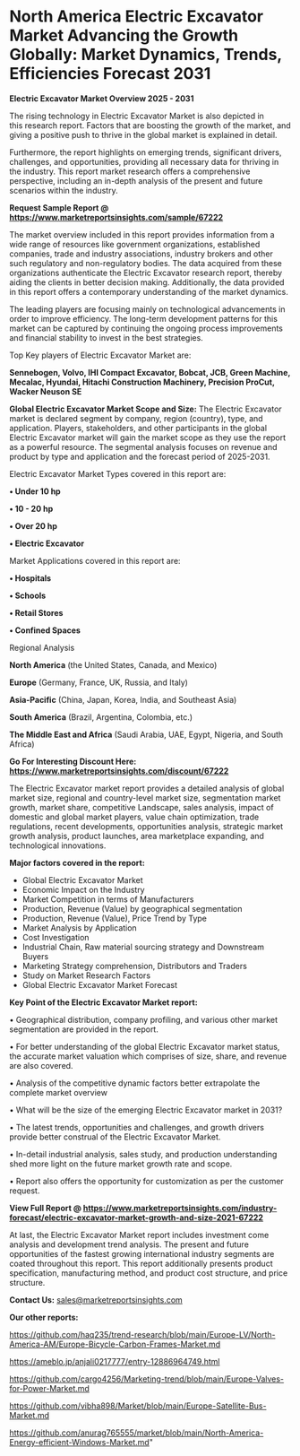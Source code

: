 # North America Electric Excavator Market Advancing the Growth Globally: Market Dynamics, Trends, Efficiencies Forecast 2031

<Strong> Electric Excavator Market Overview 2025 - 2031</strong>

The rising technology in Electric Excavator Market is also depicted in this research report. Factors that are boosting the growth of the market, and giving a positive push to thrive in the global market is explained in detail.

Furthermore, the report highlights on emerging trends, significant drivers, challenges, and opportunities, providing all necessary data for thriving in the industry. This report market research offers a comprehensive perspective, including an in-depth analysis of the present and future scenarios within the industry.

<strong>Request Sample Report @ <a href=https://www.marketreportsinsights.com/sample/67222>https://www.marketreportsinsights.com/sample/67222</a></strong>

The market overview included in this report provides information from a wide range of resources like government organizations, established companies, trade and industry associations, industry brokers and other such regulatory and non-regulatory bodies. The data acquired from these organizations authenticate the Electric Excavator research report, thereby aiding the clients in better decision making. Additionally, the data provided in this report offers a contemporary understanding of the market dynamics.

The leading players are focusing mainly on technological advancements in order to improve efficiency. The long-term development patterns for this market can be captured by continuing the ongoing process improvements and financial stability to invest in the best strategies.

Top Key players of Electric Excavator Market are:

<strong>Sennebogen, Volvo, IHI Compact Excavator, Bobcat, JCB, Green Machine, Mecalac, Hyundai, Hitachi Construction Machinery, Precision ProCut, Wacker Neuson SE</strong>

<strong><b>Global Electric Excavator Market Scope and Size:</b></strong>
The Electric Excavator market is declared segment by company, region (country), type, and application. Players, stakeholders, and other participants in the global Electric Excavator market will gain the market scope as they use the report as a powerful resource. The segmental analysis focuses on revenue and product by type and application and the forecast period of 2025-2031.

Electric Excavator Market Types covered in this report are:

<strong>• Under 10 hp

• 10 - 20 hp

• Over 20 hp

• Electric Excavator</strong>

Market Applications covered in this report are:

<strong>• Hospitals

• Schools

• Retail Stores

• Confined Spaces</strong> 

Regional Analysis

<strong>North America</strong> (the United States, Canada, and Mexico)

<strong>Europe</strong> (Germany, France, UK, Russia, and Italy)

<strong>Asia-Pacific</strong> (China, Japan, Korea, India, and Southeast Asia)

<strong>South America</strong> (Brazil, Argentina, Colombia, etc.)

<strong>The Middle East and Africa</strong> (Saudi Arabia, UAE, Egypt, Nigeria, and South Africa)

<strong>Go For Interesting Discount Here: <a href=https://www.marketreportsinsights.com/discount/67222>https://www.marketreportsinsights.com/discount/67222</a></strong>

The Electric Excavator market report provides a detailed analysis of global market size, regional and country-level market size, segmentation market growth, market share, competitive Landscape, sales analysis, impact of domestic and global market players, value chain optimization, trade regulations, recent developments, opportunities analysis, strategic market growth analysis, product launches, area marketplace expanding, and technological innovations.

<strong><b>Major factors covered in the report:</b></strong>
<ul>
  <li>Global Electric Excavator Market </li>
  <li>Economic Impact on the Industry</li>
  <li>Market Competition in terms of Manufacturers</li>
  <li>Production, Revenue (Value) by geographical segmentation</li>
  <li>Production, Revenue (Value), Price Trend by Type</li>
  <li>Market Analysis by Application</li>
  <li>Cost Investigation</li>
  <li>Industrial Chain, Raw material sourcing strategy and Downstream Buyers</li>
  <li>Marketing Strategy comprehension, Distributors and Traders</li>
  <li>Study on Market Research Factors</li>
  <li>Global Electric Excavator Market Forecast</li>
</ul>

<strong><b>Key Point of the Electric Excavator Market report:</b></strong>

• Geographical distribution, company profiling, and various other market segmentation are provided in the report.

• For better understanding of the global Electric Excavator market status, the accurate market valuation which comprises of size, share, and revenue are also covered.

• Analysis of the competitive dynamic factors better extrapolate the complete market overview

• What will be the size of the emerging Electric Excavator market in 2031?

• The latest trends, opportunities and challenges, and growth drivers provide better construal of the Electric Excavator Market.

• In-detail industrial analysis, sales study, and production understanding shed more light on the future market growth rate and scope.

• Report also offers the opportunity for customization as per the customer request.

<strong><b>View Full Report @ <a href=https://www.marketreportsinsights.com/industry-forecast/electric-excavator-market-growth-and-size-2021-67222>https://www.marketreportsinsights.com/industry-forecast/electric-excavator-market-growth-and-size-2021-67222</a></b></strong>


At last, the Electric Excavator Market report includes investment come analysis and development trend analysis. The present and future opportunities of the fastest growing international industry segments are coated throughout this report. This report additionally presents product specification, manufacturing method, and product cost structure, and price structure.

<strong>Contact Us:</strong>
sales@marketreportsinsights.com

<strong>Our other reports:</strong>

<a href=https://github.com/haq235/trend-research/blob/main/Europe-LV/North-America-AM/Europe-Bicycle-Carbon-Frames-Market.md>https://github.com/haq235/trend-research/blob/main/Europe-LV/North-America-AM/Europe-Bicycle-Carbon-Frames-Market.md</a>

<a href=https://ameblo.jp/anjali0217777/entry-12886964749.html>https://ameblo.jp/anjali0217777/entry-12886964749.html</a>

<a href=https://github.com/cargo4256/Marketing-trend/blob/main/Europe-Valves-for-Power-Market.md>https://github.com/cargo4256/Marketing-trend/blob/main/Europe-Valves-for-Power-Market.md</a>

<a href=https://github.com/vibha898/Market/blob/main/Europe-Satellite-Bus-Market.md>https://github.com/vibha898/Market/blob/main/Europe-Satellite-Bus-Market.md</a>

<a href=https://github.com/anurag765555/market/blob/main/North-America-Energy-efficient-Windows-Market.md>https://github.com/anurag765555/market/blob/main/North-America-Energy-efficient-Windows-Market.md</a>"
